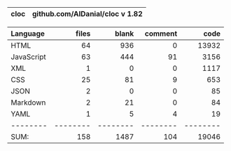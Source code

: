 
cloc|github.com/AlDanial/cloc v 1.82
--- | ---

Language|files|blank|comment|code
:-------|-------:|-------:|-------:|-------:
HTML|64|936|0|13932
JavaScript|63|444|91|3156
XML|1|0|0|1117
CSS|25|81|9|653
JSON|2|0|0|85
Markdown|2|21|0|84
YAML|1|5|4|19
--------|--------|--------|--------|--------
SUM:|158|1487|104|19046
